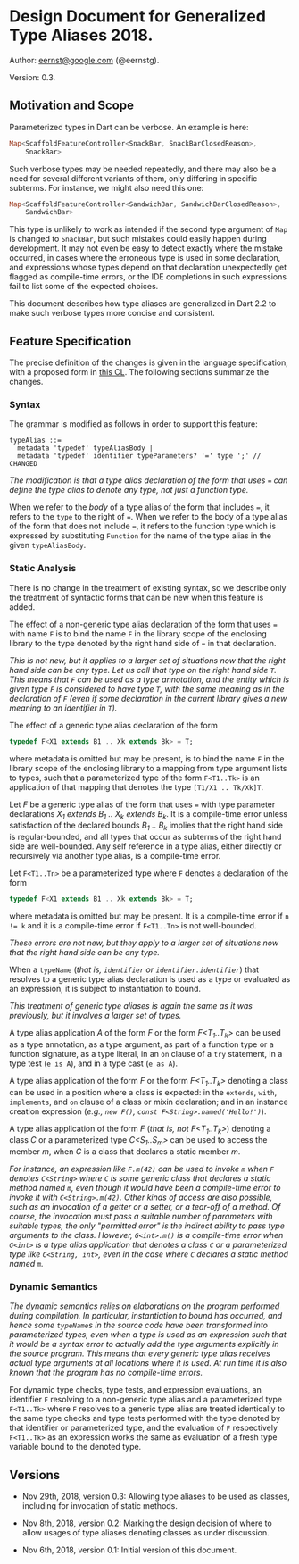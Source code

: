 # Design Document for Generalized Type Aliases 2018.

Author: eernst@google.com (@eernstg).

Version: 0.3.

## Motivation and Scope

Parameterized types in Dart can be verbose. An example is here:

```dart
Map<ScaffoldFeatureController<SnackBar, SnackBarClosedReason>,
    SnackBar>
```

Such verbose types may be needed repeatedly, and there may also be a need
for several different variants of them, only differing in
specific subterms. For instance, we might also need this one:

```dart
Map<ScaffoldFeatureController<SandwichBar, SandwichBarClosedReason>,
    SandwichBar>
```

This type is unlikely to work as intended if the second type argument of
`Map` is changed to `SnackBar`, but such mistakes could easily happen
during development. It may not even be easy to detect exactly where the
mistake occurred, in cases where the erroneous type is used in some
declaration, and expressions whose types depend on that declaration
unexpectedly get flagged as compile-time errors, or the IDE completions
in such expressions fail to list some of the expected choices.

This document describes how type aliases are generalized in Dart 2.2
to make such verbose types more concise and consistent.


## Feature Specification

The precise definition of the changes is given in the language
specification, with a proposed form in
[this CL](https://dart-review.googlesource.com/c/sdk/+/81414).
The following sections summarize the changes.


### Syntax

The grammar is modified as follows in order to support this feature:

```
typeAlias ::=
  metadata 'typedef' typeAliasBody |
  metadata 'typedef' identifier typeParameters? '=' type ';' // CHANGED
```

*The modification is that a type alias declaration of the form that uses
`=` can define the type alias to denote any type, not just a function
type.*

When we refer to the _body_ of a type alias of the form that includes `=`,
it refers to the `type` to the right of `=`. When we refer to the body of a
type alias of the form that does not include `=`, it refers to the function
type which is expressed by substituting `Function` for the name of the type
alias in the given `typeAliasBody`.


### Static Analysis 

There is no change in the treatment of existing syntax, so we describe only
the treatment of syntactic forms that can be new when this feature is added.

The effect of a non-generic type alias declaration of the form that uses
`=` with name `F` is to bind the name `F` in the library scope of the
enclosing library to the type denoted by the right hand side of `=` in that
declaration.

*This is not new, but it applies to a larger set of situations now that the
right hand side can be any type. Let us call that type on the right hand
side `T`. This means that `F` can be used as a type annotation, and the
entity which is given type `F` is considered to have type `T`, with the
same meaning as in the declaration of `F` (even if some declaration in the
current library gives a new meaning to an identifier in `T`).*

The effect of a generic type alias declaration of the form

```dart
typedef F<X1 extends B1 .. Xk extends Bk> = T;
```

where metadata is omitted but may be present, is to bind the name `F` in
the library scope of the enclosing library to a mapping from type argument
lists to types, such that a parameterized type of the form `F<T1..Tk>` is
an application of that mapping that denotes the type `[T1/X1 .. Tk/Xk]T`.

Let _F_ be a generic type alias of the form that uses `=` with type
parameter declarations
_X<sub>1</sub> extends B<sub>1</sub> .. X<sub>k</sub> extends B<sub>k</sub>_.
It is a compile-time error unless satisfaction of the declared bounds
_B<sub>1</sub> .. B<sub>k</sub>_ implies that the right hand side is
regular-bounded, and all types that occur as subterms of the right hand
side are well-bounded.
Any self reference in a type alias, either directly or recursively via another
type alias, is a compile-time error.

Let `F<T1..Tn>` be a parameterized type where `F` denotes a declaration of
the form
```dart
typedef F<X1 extends B1 .. Xk extends Bk> = T;
```
where metadata is omitted but may be present. It is a compile-time error if
`n != k` and it is a compile-time error if `F<T1..Tn>` is not well-bounded.

*These errors are not new, but they apply to a larger set of situations now
that the right hand side can be any type.*

When a `typeName` (*that is, `identifier` or `identifier.identifier`*)
that resolves to a generic type alias declaration is used as a type or
evaluated as an expression, it is subject to instantiation to bound.

*This treatment of generic type aliases is again the same as it was
previously, but it involves a larger set of types.*

A type alias application _A_ of the form _F_ or the form
_F&lt;T<sub>1</sub>..T<sub>k</sub>&gt;_ can be used as a type annotation,
as a type argument, as part of a function type or a function signature, as
a type literal, in an `on` clause of a `try` statement, in a type test
(`e is A`), and in a type cast (`e as A`).

A type alias application of the form _F_ or the form
_F&lt;T<sub>1</sub>..T<sub>k</sub>&gt;_ denoting a class can be used in a
position where a class is expected: in the `extends`, `with`, `implements`,
and `on` clause of a class or mixin declaration; and in an instance
creation expression (*e.g., `new F()`, `const F<String>.named('Hello!')`*).

A type alias application of the form _F_ (*that is, not
_F&lt;T<sub>1</sub>..T<sub>k</sub>&gt;_*) denoting a class _C_ or a
parameterized type _C&lt;S<sub>1</sub>..S<sub>m</sub>&gt;_
can be used to access the member _m_,
when _C_ is a class that declares a static member _m_.

*For instance, an expression like `F.m(42)` can be used to invoke `m` when
`F` denotes `C<String>` where `C` is some generic class that declares a
static method named `m`, even though it would have been a compile-time
error to invoke it with `C<String>.m(42)`. Other kinds of access are also
possible, such as an invocation of a getter or a setter, or a tear-off of a
method. Of course, the invocation must pass a suitable number of parameters
with suitable types, the only "permitted error" is the indirect ability to
pass type arguments to the class. However, `G<int>.m()` is a compile-time
error when `G<int>` is a type alias application that denotes a class `C` or
a parameterized type like `C<String, int>`, even in the case where `C`
declares a static method named `m`.*


### Dynamic Semantics

*The dynamic semantics relies on elaborations on the program performed
during compilation. In particular, instantiation to bound has occurred, and
hence some `typeName`s in the source code have been transformed into
parameterized types, even when a type is used as an expression such that it
would be a syntax error to actually add the type arguments explicitly in
the source program. This means that every generic type alias receives
actual type arguments at all locations where it is used. At run time it is
also known that the program has no compile-time errors.*

For dynamic type checks, type tests, and expression evaluations, an
identifier `F` resolving to a non-generic type alias and a parameterized
type `F<T1..Tk>` where `F` resolves to a generic type alias are treated
identically to the same type checks and type tests performed with the type
denoted by that identifier or parameterized type, and the evaluation of `F`
respectively `F<T1..Tk>` as an expression works the same as evaluation of a
fresh type variable bound to the denoted type.


## Versions

* Nov 29th, 2018, version 0.3: Allowing type aliases to be used as classes,
  including for invocation of static methods.

* Nov 8th, 2018, version 0.2: Marking the design decision of where to allow
  usages of type aliases denoting classes as under discussion.

* Nov 6th, 2018, version 0.1: Initial version of this document.
